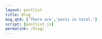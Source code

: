 ```yaml
---
layout: postlist
title: Blog
msg_qtd: ['There are','posts in total.']
script: [postlist.js]
permalink: /blog/
---
```


